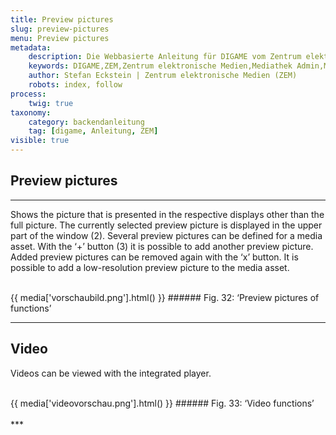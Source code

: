 ```yaml
---
title: Preview pictures
slug: preview-pictures
menu: Preview pictures
metadata:
    description: Die Webbasierte Anleitung für DIGAME vom Zentrum elektronische Medien ZEM.
    keywords: DIGAME,ZEM,Zentrum elektronische Medien,Mediathek Admin,Mediathek,Bilddatenbank,Bildverwaltung,Bundesverwaltung,Eidgenossenschaft,Schweizerische Eidgenossenschaft,VBS,Bundesamt für Verteidigung, Bevölkerungsschutz und Sport
    author: Stefan Eckstein | Zentrum elektronische Medien (ZEM)
    robots: index, follow
process:
	twig: true
taxonomy:
    category: backendanleitung
    tag: [digame, Anleitung, ZEM]
visible: true
---
```


## Preview pictures
***
Shows the picture that is presented in the respective displays other than the full picture. The currently selected preview picture is displayed in the upper part of the window (2). Several preview pictures can be defined for a media asset. With the ‘+’ button (3) it is possible to add another preview picture. Added preview pictures can be removed again with the ‘x’ button. It is possible to add a low-resolution preview picture to the media asset.

<br>
{{ media['vorschaubild.png'].html() }}
###### Fig. 32: ‘Preview pictures of functions’
<br>

***

## Video

Videos can be viewed with the integrated player.

<br>
{{ media['videovorschau.png'].html() }}
###### Fig. 33: ‘Video functions’
<br>

<br>
***
